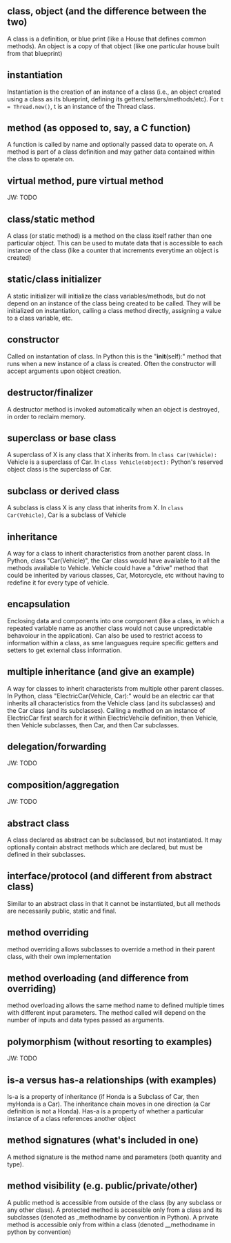 ## class, object (and the difference between the two)

A class is a definition, or blue print (like a House that defines common methods). An object is a copy of that object (like one particular house built from that blueprint)

## instantiation

Instantiation is the creation of an instance of a class (i.e., an object created using a class as its blueprint, defining its getters/setters/methods/etc). For `t = Thread.new()`, t is an instance of the Thread class.

## method (as opposed to, say, a C function)

A function is called by name and optionally passed data to operate on. A method is part of a class definition and may gather data contained within the class to operate on.

## virtual method, pure virtual method

JW: TODO

## class/static method
 
A class (or static method) is a method on the class itself rather than one particular object. This can be used to mutate data that is accessible to each instance of the class (like a counter that increments everytime an object is created)

## static/class initializer
 
A static initializer will initialize the class variables/methods, but do not depend on an instance of the class being created to be called. They will be initialized on instantiation, calling a class method directly, assigning a value to a class variable, etc.

## constructor

Called on instantation of class. In Python this is the "__init__(self):" method that runs when a new instance of a class is created. Often the constructor will accept arguments upon object creation.

## destructor/finalizer

A destructor method is invoked automatically when an object is destroyed, in order to reclaim memory.

## superclass or base class

A superclass of X is any class that X inherits from. In `class Car(Vehicle):` Vehicle is a superclass of Car. In `class Vehicle(object):` Python's reserved object class is the superclass of Car.

## subclass or derived class
 
A subclass is class X is any class that inherits from X. In `class Car(Vehicle)`, Car is a subclass of Vehicle

## inheritance
 
A way for a class to inherit characteristics from another parent class. In Python, class "Car(Vehicle)", the Car class would have available to it all the methods available to Vehicle. Vehicle could have a "drive" method that could be inherited by various classes, Car, Motorcycle, etc without having to redefine it for every type of vehicle.

## encapsulation
 
Enclosing data and components into one component (like a class, in which a repeated variable name as another class would not cause unpredictable behavoiour in the application). Can also be used to restrict access to information within a class, as sme languagues require specific getters and setters to get external class information.

## multiple inheritance (and give an example)

A way for classes to inherit characterists from multiple other parent classes. In Python, class "ElectricCar(Vehicle, Car):" would be an electric car that inherits all characteristics from the Vehicle class (and its subclasses) and the Car class (and its subclasses). Calling a method on an instance of ElectricCar first search for it within ElectricVehcile definition, then Vehicle, then Vehicle subclasses, then Car, and then Car subclasses.

## delegation/forwarding

JW: TODO

## composition/aggregation

JW: TODO

## abstract class
 
A class declared as abstract can be subclassed, but not instantiated. It may optionally contain abstract methods which are declared, but must be defined in their subclasses.

## interface/protocol (and different from abstract class)

Similar to an abstract class in that it cannot be instantiated, but all methods are necessarily public, static and final.
 
## method overriding
 
method overriding allows subclasses to override a method in their parent class, with their own implementation

## method overloading (and difference from overriding)

method overloading allows the same method name to defined multiple times with different input parameters. The method called will depend on the number of inputs and data types passed as arguments.

## polymorphism (without resorting to examples)

JW: TODO

## is-a versus has-a relationships (with examples)

Is-a is a property of inheritance (if Honda is a Subclass of Car, then myHonda is a Car). The inheritance chain moves in one direction (a Car definition is not a Honda). Has-a is a property of whether a particular instance of a class references another object 
 
## method signatures (what's included in one)

A method signature is the method name and parameters (both quantity and type).
 
## method visibility (e.g. public/private/other)
 
A public method is accessible from outside of the class (by any subclass or any other class). A protected method is accessible only from a class and its subclasses (denoted as _methodname by convention in Python). A private method is accessible only from within a class (denoted __methodname in python by convention)
